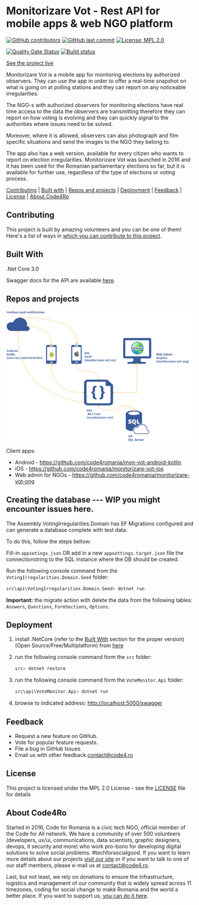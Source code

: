 # Monitorizare Vot - Rest API for mobile apps & web NGO platform

[![GitHub contributors](https://img.shields.io/github/contributors/code4romania/monitorizare-vot.svg?style=for-the-badge)](https://github.com/code4romania/monitorizare-vot/graphs/contributors) [![GitHub last commit](https://img.shields.io/github/last-commit/code4romania/monitorizare-vot.svg?style=for-the-badge)](https://github.com/code4romania/monitorizare-vot/commits/master) [![License: MPL 2.0](https://img.shields.io/badge/license-MPL%202.0-brightgreen.svg?style=for-the-badge)](https://opensource.org/licenses/MPL-2.0)

[![Quality Gate Status](https://sonarcloud.io/api/project_badges/measure?project=code4romania_monitorizare-vot&metric=alert_status)](https://sonarcloud.io/dashboard?id=code4romania_monitorizare-vot)
[![Build status](https://dev.azure.com/code4romania/monitorizare-vot-ci/_apis/build/status/monitorizare-vot/mv-api)](https://dev.azure.com/code4romania/monitorizare-vot-ci/_build/latest?definitionId=20)

[See the project live](https://votemonitor.org/)

Monitorizare Vot is a mobile app for monitoring elections by authorized observers. They can use the app in order to offer a real-time snapshot on what is going on at polling stations and they can report on any noticeable irregularities.

The NGO-s with authorized observers for monitoring elections have real time access to the data the observers are transmitting therefore they can report on how voting is evolving and they can quickly signal to the authorities where issues need to be solved.

Moreover, where it is allowed, observers can also photograph and film specific situations and send the images to the NGO they belong to.

The app also has a web version, available for every citizen who wants to report on election irregularities. Monitorizare Vot was launched in 2016 and it has been used for the Romanian parliamentary elections so far, but it is available for further use, regardless of the type of elections or voting process.

[Contributing](#contributing) | [Built with](#built-with) | [Repos and projects](#repos-and-projects) | [Deployment](#deployment) | [Feedback](#feedback) | [License](#license) | [About Code4Ro](#about-code4ro)

## Contributing

This project is built by amazing volunteers and you can be one of them! Here's a list of ways in [which you can contribute to this project](.github/CONTRIBUTING.MD).

## Built With

 .Net Core 3.0
 
 Swagger docs for the API are available [here](https://app-vmon-api-dev.azurewebsites.net/swagger/index.html).

## Repos and projects

![alt text](https://raw.githubusercontent.com/code4romania/monitorizare-vot/develop/vote_monitor_diagram.png)

Client apps:

- Android - https://github.com/code4romania/mon-vot-android-kotlin
- iOS - https://github.com/code4romania/monitorizare-vot-ios
- Web admin for NGOs - https://github.com/code4romania/monitorizare-vot-ong

## Creating the database --- WIP you might encounter issues here.

The Assembly VotingIrregularities.Domain has EF Migrations configured and can generate a database complete with test data.

To do this, follow the steps bellow:

Fill-in `appsetings.json` OR add in a new `appsettings.target.json` file the connectionstring to the SQL instance where the DB should be created.

Run the following console command from the `VotingIrregularities.Domain.Seed` folder:

 ```sh
src\api\VotingIrregularities.Domain.Seed> dotnet run
```

**Important:** the migrate action with delete the data from the following tables: `Answers`, `Questions`, `FormSections`, `Options`.

## Deployment

1. install .NetCore (refer to the [Built With](#built-with) section for the proper version) (Open Source/Free/Multiplatform) from [here](https://www.microsoft.com/net/core#windows)

2. run the following console command form the `src` folder:
    ```sh
    src> dotnet restore
    ```
  
3. run the following console command form the `VoteMonitor.Api` folder:
    ```sh
    src\api\VoteMonitor.Api> dotnet run
    ```
  
4. browse to indicated address: <http://localhost:5000/swagger>

## Feedback

* Request a new feature on GitHub.
* Vote for popular feature requests.
* File a bug in GitHub Issues.
* Email us with other feedback contact@code4.ro

## License

This project is licensed under the MPL 2.0 License - see the [LICENSE](LICENSE) file for details

## About Code4Ro

Started in 2016, Code for Romania is a civic tech NGO, official member of the Code for All network. We have a community of over 500 volunteers (developers, ux/ui, communications, data scientists, graphic designers, devops, it security and more) who work pro-bono for developing digital solutions to solve social problems. #techforsocialgood. If you want to learn more details about our projects [visit our site](https://www.code4.ro/en/) or if you want to talk to one of our staff members, please e-mail us at contact@code4.ro.

Last, but not least, we rely on donations to ensure the infrastructure, logistics and management of our community that is widely spread across 11 timezones, coding for social change to make Romania and the world a better place. If you want to support us, [you can do it here](https://code4.ro/en/donate/).
